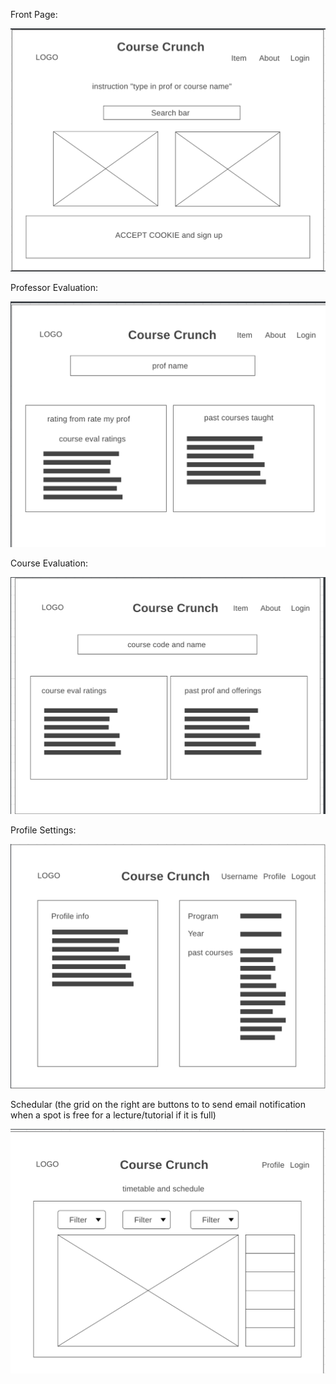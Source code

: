 Front Page:

![Front Page](UI_Images/front-page.png)

Professor Evaluation:

![Professor Evaluation](UI_Images/professor-evaluation.png)

Course Evaluation:

![Course Evaluation](UI_Images/course-evaluation.png)

Profile Settings:

![Profile Settings](UI_Images/profile-settings.png)

Schedular (the grid on the right are buttons to to send email notification when a spot is free for a lecture/tutorial if it is full)

![Schedular](UI_Images/schedular.png)
